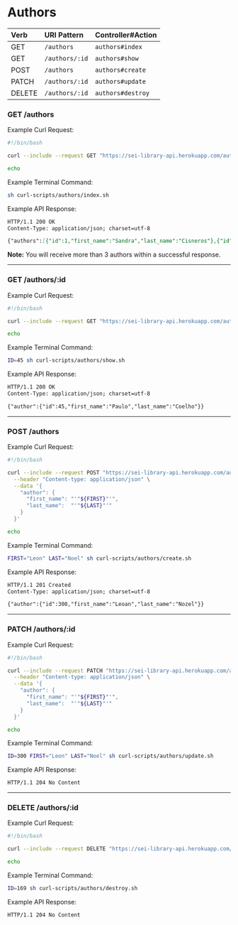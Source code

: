 # Authors

| Verb   | URI Pattern  | Controller#Action  |
|:-------|:-------------|:-------------------|
| GET    | `/authors`     | `authors#index`  |
| GET    | `/authors/:id` | `authors#show`   |
| POST   | `/authors`     | `authors#create` |
| PATCH  | `/authors/:id` | `authors#update` |
| DELETE | `/authors/:id` | `authors#destroy`|

### GET /authors

Example Curl Request:

```sh
#!/bin/bash

curl --include --request GET "https://sei-library-api.herokuapp.com/authors"

echo
```

Example Terminal Command:

```sh
sh curl-scripts/authors/index.sh
```

Example API Response:

```md
HTTP/1.1 200 OK
Content-Type: application/json; charset=utf-8

{"authors":[{"id":1,"first_name":"Sandra","last_name":"Cisneros"},{"id":2,"first_name":"Pablo","last_name":"Neruda"},{"id":3,...}]}
```

**Note:** You will receive more than 3 authors within a successful response.

---

### GET /authors/:id

Example Curl Request:

```sh
#!/bin/bash

curl --include --request GET "https://sei-library-api.herokuapp.com/authors/${ID}"

echo
```

Example Terminal Command:

```sh
ID=45 sh curl-scripts/authors/show.sh
```

Example API Response:

```md
HTTP/1.1 200 OK
Content-Type: application/json; charset=utf-8

{"author":{"id":45,"first_name":"Paulo","last_name":"Coelho"}}
```

---

### POST /authors

Example Curl Request:

```sh
#!/bin/bash

curl --include --request POST "https://sei-library-api.herokuapp.com/authors/" \
  --header "Content-type: application/json" \
  --data '{
    "author": {
      "first_name": "'"${FIRST}"'",
      "last_name":  "'"${LAST}"'"
    }
  }'

echo
```

Example Terminal Command:

```sh
FIRST="Leon" LAST="Noel" sh curl-scripts/authors/create.sh
```

Example API Response:

```md
HTTP/1.1 201 Created
Content-Type: application/json; charset=utf-8

{"author":{"id":300,"first_name":"Leoan","last_name":"Nozel"}}
```

---

### PATCH /authors/:id

Example Curl Request:

```sh
#!/bin/bash

curl --include --request PATCH "https://sei-library-api.herokuapp.com/authors/${ID}" \
  --header "Content-type: application/json" \
  --data '{
    "author": {
      "first_name": "'"${FIRST}"'",
      "last_name":  "'"${LAST}"'"
    }
  }'

echo
```

Example Terminal Command:

```sh
ID=300 FIRST="Leon" LAST="Noel" sh curl-scripts/authors/update.sh
```

Example API Response:

```md
HTTP/1.1 204 No Content
```

---

### DELETE /authors/:id

Example Curl Request:

```sh
#!/bin/bash

curl --include --request DELETE "https://sei-library-api.herokuapp.com/authors/${ID}"

echo
```

Example Terminal Command:

```sh
ID=169 sh curl-scripts/authors/destroy.sh
```

Example API Response:

```md
HTTP/1.1 204 No Content
```
